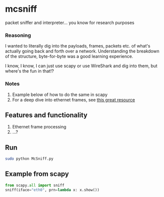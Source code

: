 # mcsniff
packet sniffer and interpreter... you know for research purposes

### Reasoning
I wanted to literally dig into the payloads, frames, packets etc. of what's actually going back and forth over a network. Understanding the breakdown of the structure, byte-for-byte was a good learning experience. 

I know, I know, I can just use scapy or use WireShark and dig into them, but where's the fun in that!?

### Notes 
1. Example below of how to do the same in scapy
2. For a deep dive into ethernet frames, see [this great resource](https://www.freecodecamp.org/news/the-complete-guide-to-the-ethernet-protocol/)

## Features and functionality
1. Ethernet frame processing
2. ...?

## Run
```bash
sudo python McSniff.py
```

## Example from scapy
```python
from scapy.all import sniff
sniff(iface="eth0", prn=lambda x: x.show())
```